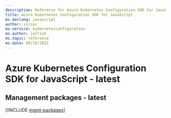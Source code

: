 ```yaml
---
description: Reference for Azure Kubernetes Configuration SDK for JavaScript
title: Azure Kubernetes Configuration SDK for JavaScript
ms.devlang: javascript
author: xirzec
ms.service: kubernetesconfiguration
ms.author: jeffish
ms.topic: reference
ms.data: 09/15/2022
---
```

# Azure Kubernetes Configuration SDK for JavaScript - latest

## Management packages - latest
[!INCLUDE [mgmt-packages](kubernetes-configuration-mgmt-index.md)]